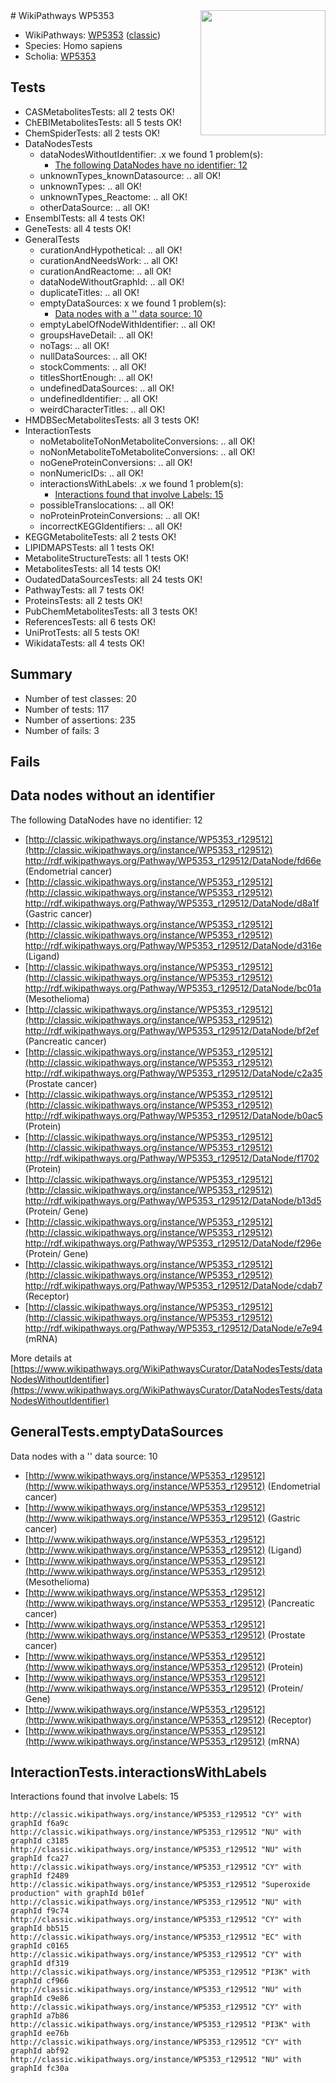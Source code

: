 <img style="float: right; width: 200px" src="https://upload.wikimedia.org/wikipedia/commons/thumb/8/83/Wplogo_with_text_500.png/640px-Wplogo_with_text_500.png" />
# WikiPathways WP5353

* WikiPathways: [WP5353](https://wikipathways.org/pathways/WP5353) ([classic](https://classic.wikipathways.org/instance/WP5353))
* Species: Homo sapiens
* Scholia: [WP5353](https://scholia.toolforge.org/wikipathways/WP5353)
## Tests
* CASMetabolitesTests: all 2 tests OK!
* ChEBIMetabolitesTests: all 5 tests OK!
* ChemSpiderTests: all 2 tests OK!
* DataNodesTests
    * dataNodesWithoutIdentifier: .x we found 1 problem(s):
        * [The following DataNodes have no identifier: 12](#8792c492)
    * unknownTypes_knownDatasource: .. all OK!
    * unknownTypes: .. all OK!
    * unknownTypes_Reactome: .. all OK!
    * otherDataSource: .. all OK!
* EnsemblTests: all 4 tests OK!
* GeneTests: all 4 tests OK!
* GeneralTests
    * curationAndHypothetical: .. all OK!
    * curationAndNeedsWork: .. all OK!
    * curationAndReactome: .. all OK!
    * dataNodeWithoutGraphId: .. all OK!
    * duplicateTitles: .. all OK!
    * emptyDataSources: x we found 1 problem(s):
        * [Data nodes with a '' data source: 10](#6531d9e4)
    * emptyLabelOfNodeWithIdentifier: .. all OK!
    * groupsHaveDetail: .. all OK!
    * noTags: .. all OK!
    * nullDataSources: .. all OK!
    * stockComments: .. all OK!
    * titlesShortEnough: .. all OK!
    * undefinedDataSources: .. all OK!
    * undefinedIdentifier: .. all OK!
    * weirdCharacterTitles: .. all OK!
* HMDBSecMetabolitesTests: all 3 tests OK!
* InteractionTests
    * noMetaboliteToNonMetaboliteConversions: .. all OK!
    * noNonMetaboliteToMetaboliteConversions: .. all OK!
    * noGeneProteinConversions: .. all OK!
    * nonNumericIDs: .. all OK!
    * interactionsWithLabels: .x we found 1 problem(s):
        * [Interactions found that involve Labels: 15](#fe97a8bd)
    * possibleTranslocations: .. all OK!
    * noProteinProteinConversions: .. all OK!
    * incorrectKEGGIdentifiers: .. all OK!
* KEGGMetaboliteTests: all 2 tests OK!
* LIPIDMAPSTests: all 1 tests OK!
* MetaboliteStructureTests: all 1 tests OK!
* MetabolitesTests: all 14 tests OK!
* OudatedDataSourcesTests: all 24 tests OK!
* PathwayTests: all 7 tests OK!
* ProteinsTests: all 2 tests OK!
* PubChemMetabolitesTests: all 3 tests OK!
* ReferencesTests: all 6 tests OK!
* UniProtTests: all 5 tests OK!
* WikidataTests: all 4 tests OK!


## Summary

* Number of test classes: 20
* Number of tests: 117
* Number of assertions: 235
* Number of fails: 3

## Fails

<a name="8792c492" />

## Data nodes without an identifier

The following DataNodes have no identifier: 12

* [http://classic.wikipathways.org/instance/WP5353_r129512](http://classic.wikipathways.org/instance/WP5353_r129512) http://rdf.wikipathways.org/Pathway/WP5353_r129512/DataNode/fd66e (Endometrial cancer)
* [http://classic.wikipathways.org/instance/WP5353_r129512](http://classic.wikipathways.org/instance/WP5353_r129512) http://rdf.wikipathways.org/Pathway/WP5353_r129512/DataNode/d8a1f (Gastric cancer)
* [http://classic.wikipathways.org/instance/WP5353_r129512](http://classic.wikipathways.org/instance/WP5353_r129512) http://rdf.wikipathways.org/Pathway/WP5353_r129512/DataNode/d316e (Ligand)
* [http://classic.wikipathways.org/instance/WP5353_r129512](http://classic.wikipathways.org/instance/WP5353_r129512) http://rdf.wikipathways.org/Pathway/WP5353_r129512/DataNode/bc01a (Mesothelioma)
* [http://classic.wikipathways.org/instance/WP5353_r129512](http://classic.wikipathways.org/instance/WP5353_r129512) http://rdf.wikipathways.org/Pathway/WP5353_r129512/DataNode/bf2ef (Pancreatic cancer)
* [http://classic.wikipathways.org/instance/WP5353_r129512](http://classic.wikipathways.org/instance/WP5353_r129512) http://rdf.wikipathways.org/Pathway/WP5353_r129512/DataNode/c2a35 (Prostate cancer)
* [http://classic.wikipathways.org/instance/WP5353_r129512](http://classic.wikipathways.org/instance/WP5353_r129512) http://rdf.wikipathways.org/Pathway/WP5353_r129512/DataNode/b0ac5 (Protein)
* [http://classic.wikipathways.org/instance/WP5353_r129512](http://classic.wikipathways.org/instance/WP5353_r129512) http://rdf.wikipathways.org/Pathway/WP5353_r129512/DataNode/f1702 (Protein)
* [http://classic.wikipathways.org/instance/WP5353_r129512](http://classic.wikipathways.org/instance/WP5353_r129512) http://rdf.wikipathways.org/Pathway/WP5353_r129512/DataNode/b13d5 (Protein/ Gene)
* [http://classic.wikipathways.org/instance/WP5353_r129512](http://classic.wikipathways.org/instance/WP5353_r129512) http://rdf.wikipathways.org/Pathway/WP5353_r129512/DataNode/f296e (Protein/ Gene)
* [http://classic.wikipathways.org/instance/WP5353_r129512](http://classic.wikipathways.org/instance/WP5353_r129512) http://rdf.wikipathways.org/Pathway/WP5353_r129512/DataNode/cdab7 (Receptor)
* [http://classic.wikipathways.org/instance/WP5353_r129512](http://classic.wikipathways.org/instance/WP5353_r129512) http://rdf.wikipathways.org/Pathway/WP5353_r129512/DataNode/e7e94 (mRNA)


More details at [https://www.wikipathways.org/WikiPathwaysCurator/DataNodesTests/dataNodesWithoutIdentifier](https://www.wikipathways.org/WikiPathwaysCurator/DataNodesTests/dataNodesWithoutIdentifier)

<a name="6531d9e4" />

## GeneralTests.emptyDataSources

Data nodes with a '' data source: 10

* [http://www.wikipathways.org/instance/WP5353_r129512](http://www.wikipathways.org/instance/WP5353_r129512) (Endometrial cancer)
* [http://www.wikipathways.org/instance/WP5353_r129512](http://www.wikipathways.org/instance/WP5353_r129512) (Gastric cancer)
* [http://www.wikipathways.org/instance/WP5353_r129512](http://www.wikipathways.org/instance/WP5353_r129512) (Ligand)
* [http://www.wikipathways.org/instance/WP5353_r129512](http://www.wikipathways.org/instance/WP5353_r129512) (Mesothelioma)
* [http://www.wikipathways.org/instance/WP5353_r129512](http://www.wikipathways.org/instance/WP5353_r129512) (Pancreatic cancer)
* [http://www.wikipathways.org/instance/WP5353_r129512](http://www.wikipathways.org/instance/WP5353_r129512) (Prostate cancer)
* [http://www.wikipathways.org/instance/WP5353_r129512](http://www.wikipathways.org/instance/WP5353_r129512) (Protein)
* [http://www.wikipathways.org/instance/WP5353_r129512](http://www.wikipathways.org/instance/WP5353_r129512) (Protein/ Gene)
* [http://www.wikipathways.org/instance/WP5353_r129512](http://www.wikipathways.org/instance/WP5353_r129512) (Receptor)
* [http://www.wikipathways.org/instance/WP5353_r129512](http://www.wikipathways.org/instance/WP5353_r129512) (mRNA)


<a name="fe97a8bd" />

## InteractionTests.interactionsWithLabels

Interactions found that involve Labels: 15
```
http://classic.wikipathways.org/instance/WP5353_r129512 "CY" with graphId f6a9c
http://classic.wikipathways.org/instance/WP5353_r129512 "NU" with graphId c3185
http://classic.wikipathways.org/instance/WP5353_r129512 "NU" with graphId fca27
http://classic.wikipathways.org/instance/WP5353_r129512 "CY" with graphId f2489
http://classic.wikipathways.org/instance/WP5353_r129512 "Superoxide
production" with graphId b01ef
http://classic.wikipathways.org/instance/WP5353_r129512 "NU" with graphId f9c74
http://classic.wikipathways.org/instance/WP5353_r129512 "CY" with graphId bb515
http://classic.wikipathways.org/instance/WP5353_r129512 "EC" with graphId c0165
http://classic.wikipathways.org/instance/WP5353_r129512 "CY" with graphId df319
http://classic.wikipathways.org/instance/WP5353_r129512 "PI3K" with graphId cf966
http://classic.wikipathways.org/instance/WP5353_r129512 "NU" with graphId c9e86
http://classic.wikipathways.org/instance/WP5353_r129512 "CY" with graphId a7b86
http://classic.wikipathways.org/instance/WP5353_r129512 "PI3K" with graphId ee76b
http://classic.wikipathways.org/instance/WP5353_r129512 "CY" with graphId abf92
http://classic.wikipathways.org/instance/WP5353_r129512 "NU" with graphId fc30a
```

